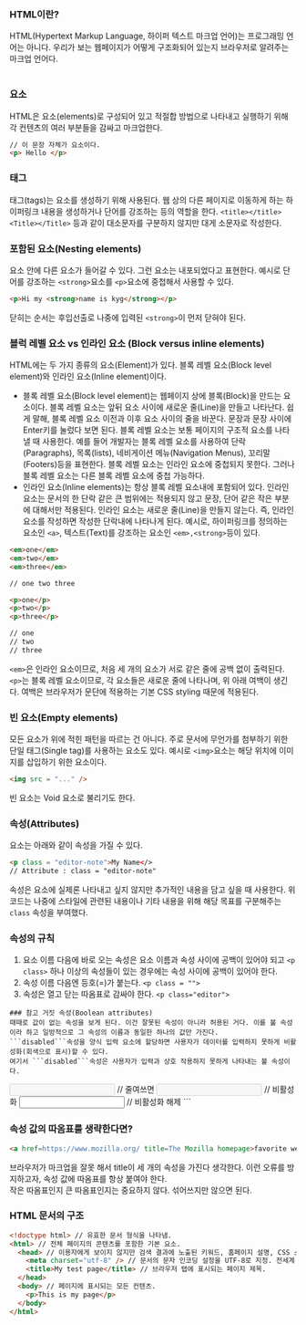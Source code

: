 ### HTML이란?
HTML(Hypertext Markup Language, 하이퍼 텍스트 마크업 언어)는 프로그래밍 언어는 아니다. 우리가 보는 웹페이지가 어떻게 구조화되어 있는지 브라우저로 
알려주는 마크업 언어다.
<br><br>
### 요소
HTML은 요소(elements)로 구성되어 있고 적절합 방법으로 나타내고 
실행하기 위해 각 컨텐츠의 여러 부분들을 감싸고 마크업한다. 
```html
// 이 문장 자체가 요소이다.
<p> Hello </p>
```
### 태그
태그(tags)는 요소를 생성하기 위해 사용된다. 웹 상의 다른 페이지로 이동하게 하는 하이퍼링크 내용을 생성하거나 단어를 강조하는 등의 역할을 한다.
```<title></title><Title></Title>``` 등과 같이 대소문자를 구분하지 않지만 대게 소문자로 작성한다.

### 포함된 요소(Nesting elements)

요소 안에 다른 요소가 들어갈 수 있다. 그런 요소는 내포되었다고 표현한다. 예시로 단어를 강조하는 ```<strong>```요소를 ```<p>```요소에 중첩해서
사용할 수 있다.
```html
<p>Hi my <strong>name is kyg</strong></p>
```
닫히는 순서는 후입선출로 나중에 입력된 ```<strong>```이 먼저 닫혀야 된다. 

### 블럭 레벨 요소 vs 인라인 요소 (Block versus inline elements)
HTML에는 두 가지 종류의 요소(Element)가 있다. 블록 레벨 요소(Block level element)와 인라인 요소(Inline element)이다.

- 블록 레벨 요소(Block level element)는 웹페이지 상에 블록(Block)을 만드는 요소이다.
블록 레벨 요소는 앞뒤 요소 사이에 새로운 줄(Line)을 만들고 나타난다.
쉽게 말해, 블록 레벨 요소 이전과 이후 요소 사이의 줄을 바꾼다. 문장과 문장 사이에 Enter키를 눌렀다 보면 된다.
블록 레벨 요소는 보통 페이지의 구조적 요소를 나타낼 때 사용한다. 예를 들어 개발자는 블록 레벨 요소를 사용하여
단락(Paragraphs), 목록(lists), 네비게이션 메뉴(Navigation Menus), 꼬리말(Footers)등을 표현한다.
블록 레벨 요소는 인라인 요소에 중첩되지 못한다. 그러나 블록 레벨 요소는 다른 블록 레벨 요소에 중첩 가능하다.
- 인라인 요소(Inline elements)는 항상 블록 레벨 요소내에 포함되어 있다. 인라인 요소는 문서의 한 단락 같은 큰 범위에는 적용되지 않고
문장, 단어 같은 작은 부분에 대해서만 적용된다. 인라인 요소는 새로운 줄(Line)을 만들지 않는다. 즉, 인라인 요소를 작성하면
작성한 단락내에 나타나게 된다. 예시로, 하이퍼링크를 정의하는 요소인 ```<a>```, 텍스트(Text)를 강조하는 요소인 ```<em>,<strong>```등이 있다.

```html
<em>one</em>
<em>two</em>
<em>three</em>

// one two three

<p>one</p>
<p>two</p>
<p>three</p>

// one
// two
// three
```
```<em>```은 인라인 요소이므로, 처음 세 개의 요소가 서로 같은 줄에 공백 없이 출력된다.  <br>
```<p>```는 블록 레벨 요소이므로, 각 요소들은 새로운 줄에 나타나며, 위 아래 여백이 생긴다. 
여백은 브라우저가 문단에 적용하는 기본 CSS styling 때문에 적용된다.

### 빈 요소(Empty elements)
모든 요소가 위에 적힌 패턴을 따르는 건 아니다. 주로 문서에 무언가를 첨부하기 위한 단일 태그(Single tag)를 사용하는 요소도 있다. 
예시로 ```<img>```요소는 해당 위치에 이미지를 삽입하기 위한 요소이다. 
```html
<img src = "..." />
```
빈 요소는 Void 요소로 불리기도 한다.

### 속성(Attributes)

요소는 아래와 같이 속성을 가질 수 있다.
```html
<p class = "editor-note">My Name</>
// Attribute : class = "editor-note"
```
속성은 요소에 실제론 나타내고 싶지 않지만 추가적인 내용을 담고 싶을 때 사용한다. 위 코드는 나중에 스타일에 관련된
내용이나 기타 내용을 위해 해당 목표를 구분해주는 ```class``` 속성을 부여했다.

### 속성의 규칙
1.  요소 이름 다음에 바로 오는 속성은 요소 이름과 속성 사이에 공백이 있어야 되고 ```<p class>``` 하나 이상의 속성들이 있는 경우에는
속성 사이에 공백이 있어야 한다.
2. 속성 이름 다음엔 등호(=)가 붙는다. ```<p class = "">```
3. 속성은 열고 닫는 따옴표로 감싸야 한다. ```<p class="editor">```

```
### 참고 거짓 속성(Boolean attributes)
때때로 값이 없는 속성을 보게 된다. 이건 잘못된 속성이 아니라 허용된 거다. 이를 불 속성이라 하고 일방적으로 그 속성의 이름과 동일한 하나의 값만 가진다.
```disabled```속성을 양식 입력 요소에 할당하면 사용자가 데이터를 입력하지 못하게 비활성화(회색으로 표시)할 수 있다.
여기서 ```disabled```속성은 사용자가 입력과 상호 작용하지 못하게 나타내는 불 속성이다.
```
<input type="text" disabled="disabled">
// 줄여쓰면
<input type="text" disabled /> // 비활성화
<input type = "text" /> // 비활성화 해제
```

### 속성 값의 따옴표를 생략한다면?

```html
<a href=https://www.mozilla.org/ title=The Mozilla homepage>favorite website</a>
```
브라우저가 마크업을 잘못 해서 title이 세 개의 속성을 가진다 생각한다. 이런 오류를 방지하고자, 속성 값에 따옴표를 항상 붙여야 한다.
<br>
작은 따옴표인지 큰 따옴표인지는 중요하지 않다. 섞어쓰지만 않으면 된다.

### HTML 문서의 구조

```html
<!doctype html> // 유효한 문서 형식을 나타냄.
<html> // 전체 페이지의 콘텐츠를 포함한 기본 요소.
  <head> // 이용자에게 보이지 않지만 검색 결과에 노출된 키워드, 홈페이지 설명, CSS 스타일 등. HTML 페이지의 모든 내용을 담음.
    <meta charset="utf-8" /> // 문서의 문자 인코딩 설정을 UTF-8로 지정. 전세계 언어의 대부분 문자 포함.
    <title>My test page</title> // 브라우저 탭에 표시되는 페이지 제목.
  </head>
  <body> // 페이지에 표시되는 모든 컨텐츠.
    <p>This is my page</p>
  </body>
</html>
```






























